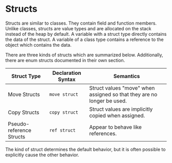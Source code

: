 # Structs

Structs are similar to classes. They contain field and function members. Unlike classes, structs are value types and are allocated on the stack instead of the heap by default. A variable with a struct type directly contains the data of the struct. A variable of a class type contains a reference to the object which contains the data.

There are three kinds of structs which are summarized below. Additionally, there are enum structs documented in their own section.

| Struct Type              | Declaration Syntax | Semantics                                                              |
| ------------------------ | ------------------ | ---------------------------------------------------------------------- |
| Move Structs             | `move struct`      | Struct values "move" when assigned so that they are no longer be used. |
| Copy Structs             | `copy struct`      | Struct values are implicitly copied when assigned.                     |
| Pseudo-reference Structs | `ref struct`       | Appear to behave like references.                                      |

The kind of struct determines the default behavior, but it is often possible to explicitly cause the other behavior.
